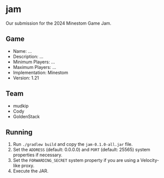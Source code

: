 # jam
Our submission for the 2024 Minestom Game Jam.

## Game
- Name: ...
- Description: ...
- Minimum Players: ...
- Maximum Players: ...
- Implementation: Minestom
- Version: 1.21

## Team
- mudkip
- Cody
- GoldenStack

## Running
1. Run `./gradlew build` and copy the `jam-0.1.0-all.jar` file.
2. Set the `ADDRESS` (default: 0.0.0.0) and `PORT` (default: 25565) system properties if necessary.
3. Set the `FORWARDING_SECRET` system property if you are using a Velocity-like proxy.
4. Execute the JAR.
